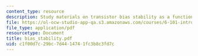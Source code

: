 ```yaml
---
content_type: resource
description: Study materials on transistor bias stability as a function of ?F variations.
file: https://ol-ocw-studio-app-qa.s3.amazonaws.com/courses/6-101-introductory-analog-electronics-laboratory-spring-2007/c1f00d7c29bc7d4414741fc3b8c3fd7c_bias_stability.pdf
file_type: application/pdf
resourcetype: Document
title: bias_stability.pdf
uid: c1f00d7c-29bc-7d44-1474-1fc3b8c3fd7c
---
```

